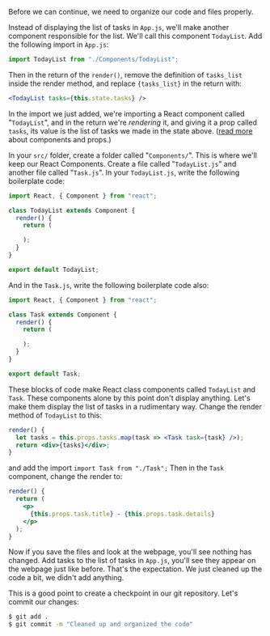 Before we can continue, we need to organize our code and files properly.

Instead of displaying the list of tasks in `App.js`, we'll make another component responsible for the list. We'll call this component `TodayList`. Add the following import in `App.js`:

```jsx
import TodayList from "./Components/TodayList";
```

Then in the return of the `render()`, remove the definition of `tasks_list` inside the render method, and replace `{tasks_list}` in the return with:

```jsx
<TodayList tasks={this.state.tasks} />
```

In the import we just added, we're importing a React component called "`TodayList`", and in the return we're _rendering_ it, and giving it a prop called `tasks`, its value is the list of tasks we made in the state above. ([read more](https://reactjs.org/docs/components-and-props.html) about components and props.)

In your `src/` folder, create a folder called "`Components/`". This is where we'll keep our React Components. Create a file called "`TodayList.js`" and another file called "`Task.js`". In your `TodayList.js`, write the following boilerplate code:

```jsx
import React, { Component } from "react";

class TodayList extends Component {
  render() {
    return (

    );
  }
}

export default TodayList;
```

And in the `Task.js`, write the following boilerplate code also:

```jsx
import React, { Component } from "react";

class Task extends Component {
  render() {
    return (

    );
  }
}

export default Task;
```

These blocks of code make React class components called `TodayList` and `Task`. These components alone by this point don't display anything. Let's make them display the list of tasks in a rudimentary way. Change the render method of `TodayList` to this:

```jsx
render() {
  let tasks = this.props.tasks.map(task => <Task task={task} />);
  return <div>{tasks}</div>;
}
```

and add the import `import Task from "./Task";` Then in the `Task` component, change the render to:

```jsx
render() {
  return (
    <p>
      {this.props.task.title} - {this.props.task.details}
    </p>
  );
}
```

Now if you save the files and look at the webpage, you'll see nothing has changed. Add tasks to the list of tasks in `App.js`, you'll see they appear on the webpage just like before. That's the expectation. We just cleaned up the code a bit, we didn't add anything.

This is a good point to create a checkpoint in our git repository. Let's commit our changes:

```bash
$ git add .
$ git commit -m "Cleaned up and organized the code"
```
